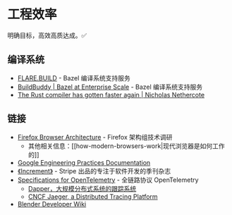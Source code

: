 # 工程效率

明确目标，高效高质达成。✅

## 编译系统

- [FLARE.BUILD](https://flare.build/) - Bazel 编译系统支持服务
- [BuildBuddy | Bazel at Enterprise Scale](https://www.buildbuddy.io/) - Bazel 编译系统支持服务
- [The Rust compiler has gotten faster again | Nicholas Nethercote](https://nnethercote.github.io/2021/11/12/the-rust-compiler-has-gotten-faster-again.html)

## 链接

- [Firefox Browser Architecture](https://mozilla.github.io/firefox-browser-architecture/) - Firefox 架构组技术调研
	- 其他相关信息：[[how-modern-browsers-work|现代浏览器是如何工作的]]
- [Google Engineering Practices Documentation](https://github.com/google/eng-practices)
- [《Increment》](https://increment.com/) - Stripe 出品的专注于软件开发的季刊杂志
- [Specifications for OpenTelemetry](https://github.com/open-telemetry/opentelemetry-specification) - 全链路协议 OpenTelemetry
    - [Dapper，大规模分布式系统的跟踪系统](https://bigbully.github.io/Dapper-translation/)
    - [CNCF Jaeger, a Distributed Tracing Platform](https://github.com/jaegertracing/jaeger)
- [Blender Developer Wiki](https://wiki.blender.org/wiki/Main_Page)

